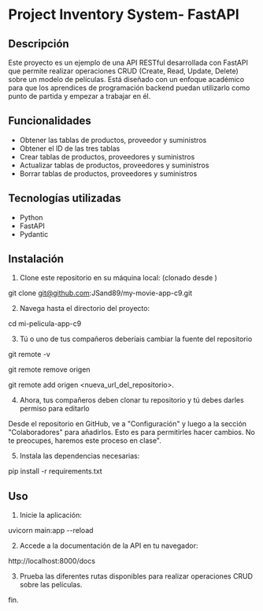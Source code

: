 # Project Inventory System- FastAPI

## Descripción

Este proyecto es un ejemplo de una API RESTful desarrollada con FastAPI que permite realizar operaciones CRUD (Create, Read, Update, Delete) sobre un modelo de películas. Está diseñado con un enfoque académico para que los aprendices de programación backend puedan utilizarlo como punto de partida y empezar a trabajar en él.

## Funcionalidades

- Obtener las tablas de productos, proveedor y suministros
- Obtener el ID de las tres tablas
- Crear tablas de productos, proveedores y suministros
- Actualizar tablas de productos, proveedores y suministros 
- Borrar tablas de productos, proveedores y suministros

## Tecnologías utilizadas

- Python
- FastAPI
- Pydantic

## Instalación

1. Clone este repositorio en su máquina local:
   (clonado desde )

git clone git@github.com:JSand89/my-movie-app-c9.git


2. Navega hasta el directorio del proyecto:

cd mi-pelicula-app-c9

3. Tú o uno de tus compañeros deberíais cambiar la fuente del repositorio 

git remote -v

git remote remove origen

git remote add origen <nueva_url_del_repositorio>.

4. Ahora, tus compañeros deben clonar tu repositorio y tú debes darles permiso para editarlo

Desde el repositorio en GitHub, ve a "Configuración" y luego a la sección "Colaboradores" para añadirlos. Esto es para permitirles hacer cambios. No te preocupes, haremos este proceso en clase".

5. Instala las dependencias necesarias:

pip install -r requirements.txt


## Uso

1. Inicie la aplicación:

uvicorn main:app --reload


2. Accede a la documentación de la API en tu navegador:

http://localhost:8000/docs


3. Prueba las diferentes rutas disponibles para realizar operaciones CRUD sobre las películas.

fin.